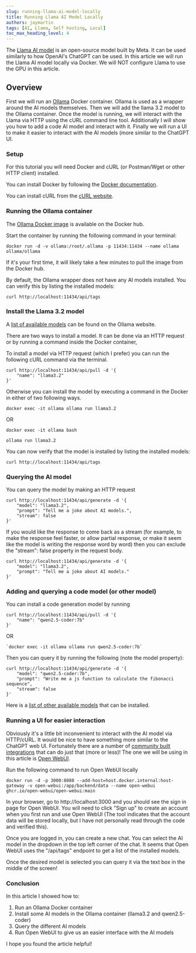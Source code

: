 ```yaml
---
slug: running-llama-ai-model-locally
title: Running Llama AI Model Locally
authors: jaymartin
tags: [AI, Llama, Self hosting, Local]
toc_max_heading_level: 4
---
```


The [Llama AI model](https://www.llama.com/) is an open-source model built by Meta. It can be used similarly to how OpenAI's ChatGPT can be used. In this article we will run the Llama AI model locally via Docker. We will NOT configure Llama to use the GPU in this article.

<!--truncate-->

## Overview

First we will run an [Ollama](https://ollama.com/) Docker container. Ollama is used as a wrapper around the AI models themselves. Then we will add the llama 3.2 model to the Ollama container. Once the model is running, we will interact with the Llama via HTTP using the cURL command line tool. Additionally I will show you how to add a code AI model and interact with it. Finally we will run a UI to make it easier to interact with the AI models (more similar to the ChatGPT UI. 

### Setup

For this tutorial you will need Docker and cURL (or Postman/Wget or other HTTP client) installed.

You can install Docker by following the [Docker documentation](https://docs.docker.com/get-started/get-docker/).

You can install cURL from the [cURL website](https://curl.se/download.html).

### Running the Ollama container

The [Ollama Docker image](https://hub.docker.com/r/ollama/ollama) is available on the Docker hub.

Start the container by running the following command in your terminal:

```shell
docker run -d -v ollama:/root/.ollama -p 11434:11434 --name ollama ollama/ollama
```

If it's your first time, it will likely take a few minutes to pull the image from the Docker hub.

By default, the Ollama wrapper does not have any AI models installed. You can verify this by listing the installed models:
```shell
curl http://localhost:11434/api/tags
```

### Install the Llama 3.2 model

A [list of available models](https://ollama.com/library) can be found on the Ollama website.

There are two ways to install a model. It can be done via an HTTP request or by running a command inside the Docker container,

To install a model via HTTP request (which I prefer) you can run the following cURL command via the terminal.

```shell
curl http://localhost:11434/api/pull -d '{
    "name": "llama3.2"
}'
```

Otherwise you can install the model by executing a command in the Docker in either of two following ways.

```shell
docker exec -it ollama ollama run llama3.2
```
OR
```shell
docker exec -it ollama bash

ollama run llama3.2
```

You can now verify that the model is installed by listing the installed models:
```shell
curl http://localhost:11434/api/tags
```

### Querying the AI model

You can query the model by making an HTTP request

```shell
curl http://localhost:11434/api/generate -d '{
    "model": "llama3.2",
    "prompt": "Tell me a joke about AI models.",
    "stream": false
}'
```

If you would like the response to come back as a stream (for example, to make the response feel faster, or allow partial response, or make it seem like the model is writing the response word by word) then you can exclude the "stream": false property in the request body.

```shell
curl http://localhost:11434/api/generate -d '{
    "model": "llama3.2",
    "prompt": "Tell me a joke about AI models."
}'
```

### Adding and querying a code model (or other model)

You can install a code generation model by running

```shell
curl http://localhost:11434/api/pull -d '{
    "name": "qwen2.5-coder:7b"
}'
```
OR
```shell
`docker exec -it ollama ollama run qwen2.5-coder:7b`
```

Then you can query it by running the following (note the model property):

```shell
curl http://localhost:11434/api/generate -d '{
    "model": "qwen2.5-coder:7b",
    "prompt": "Write me a js function to calculate the fibonacci sequence",
    "stream": false
}'
```

Here is a [list of other available models](https://ollama.com/library) that can be installed.

### Running a UI for easier interaction

Obviously it's a little bit inconvenient to interact with the AI model via HTTP/cURL. It would be nice to have something more similar to the ChatGPT web UI. Fortunately there are a number of [community built integrations](https://github.com/ollama/ollama?tab=readme-ov-file#community-integrations) that can do just that (more or less)! The one we will be using in this article is [Open WebUI](https://github.com/open-webui/open-webui).

Run the following command to run Open WebUI locally

```shell
docker run -d -p 3000:8080 --add-host=host.docker.internal:host-gateway -v open-webui:/app/backend/data --name open-webui ghcr.io/open-webui/open-webui:main
```

In your browser, go to http://localhost:3000 and you should see the sign in page for Open WebUI. You will need to click "Sign up" to create an account when you first run and use Open WebUI (The tool indicates that the account data will be stored locally, but I have not personally read through the code and verified this).

Once you are logged in, you can create a new chat. You can select the AI model in the dropdown in the top left corner of the chat. It seems that Open WebUI uses the "/api/tags" endpoint to get a list of the installed models.

Once the desired model is selected you can query it via the text box in the middle of the screen!

### Conclusion

In this article I showed how to:
1. Run an Ollama Docker container
2. Install some AI models in the Ollama container (llama3.2 and qwen2.5-coder)
3. Query the different AI models
4. Run Open WebUI to give us an easier interface with the AI models

I hope you found the article helpful!